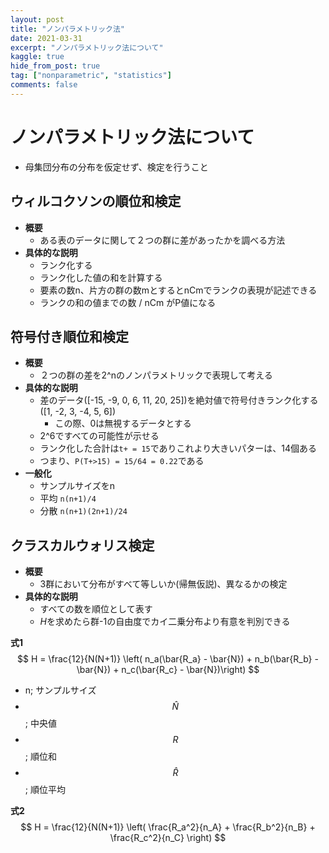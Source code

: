 ```yaml
---
layout: post
title: "ノンパラメトリック法"
date: 2021-03-31
excerpt: "ノンパラメトリック法について"
kaggle: true
hide_from_post: true
tag: ["nonparametric", "statistics"]
comments: false
---
```


# ノンパラメトリック法について
 - 母集団分布の分布を仮定せず、検定を行うこと

## ウィルコクソンの順位和検定
 - **概要**
   - ある表のデータに関して２つの群に差があったかを調べる方法
 - **具体的な説明**
   - ランク化する
   - ランク化した値の和を計算する
   - 要素の数n、片方の群の数mとするとnCmでランクの表現が記述できる
   - ランクの和の値までの数 / nCm がP値になる

## 符号付き順位和検定
 - **概要**
   - ２つの群の差を2^nのノンパラメトリックで表現して考える
 - **具体的な説明**
   - 差のデータ([-15, -9, 0, 6, 11, 20, 25])を絶対値で符号付きランク化する([1, -2, 3, -4, 5, 6])
	 - この際、0は無視するデータとする
   - 2^6ですべての可能性が示せる
   - ランク化した合計は`t+ = 15`でありこれより大きいパターは、14個ある
   - つまり、`P(T+>15) = 15/64 = 0.22`である
 - **一般化**
   - サンプルサイズをn
   - 平均 `n(n+1)/4`
   - 分散 `n(n+1)(2n+1)/24`


## クラスカルウォリス検定
 - **概要**
   - 3群において分布がすべて等しいか(帰無仮説)、異なるかの検定
 - **具体的な説明**
   - すべての数を順位として表す
   - $H$を求めたら群-1の自由度でカイ二乗分布より有意を判別できる

**式1**
$$
H = \frac{12}{N(N+1)} \left( n_a(\bar{R_a} - \bar{N}) + n_b(\bar{R_b} - \bar{N}) + n_c(\bar{R_c} - \bar{N})\right)
$$	
 - n; サンプルサイズ
 - $$\hat{N}$$; 中央値
 - $$R$$; 順位和
 - $$\hat{R}$$; 順位平均

**式2**
$$
H = \frac{12}{N(N+1)} \left( \frac{R_a^2}{n_A} + \frac{R_b^2}{n_B} + \frac{R_c^2}{n_C} \right)
$$
